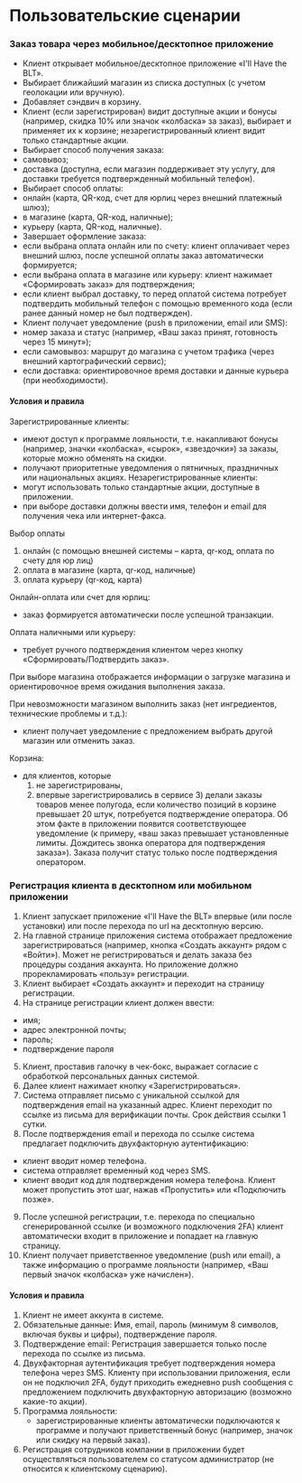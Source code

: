 # Пользовательские сценарии

### Заказ товара через мобильное/десктопное приложение
 - Клиент открывает мобильное/десктопное приложение «I'll Have the BLT».
 - Выбирает ближайший магазин из списка доступных (с учетом геолокации или вручную).
 - Добавляет сэндвич в корзину.
 - Клиент (если зарегистрирован) видит доступные акции и бонусы (например, скидка 10% или значок «колбаска» за заказ), выбирает и применяет их к корзине; незарегистрированный клиент видит только стандартные акции.
 - Выбирает способ получения заказа:
  - самовывоз;
  - доставка (доступна, если магазин поддерживает эту услугу, для доставки требуется подтвержденный мобильный телефон).
 - Выбирает способ оплаты:
  - онлайн (карта, QR-код, счет для юрлиц через внешний платежный шлюз);
  - в магазине (карта, QR-код, наличные);
  - курьеру (карта, QR-код, наличные).
 - Завершает оформление заказа:
  - если выбрана оплата онлайн или по счету: клиент оплачивает через внешний шлюз, после успешной оплаты заказ автоматически формируется;
  - если выбрана оплата в магазине или курьеру: клиент нажимает «Сформировать заказ» для подтверждения;
  - если клиент выбрал доставку, то перед оплатой система потребует подтвердить мобильный телефон с помощью временного кода (если ранее данный номер не был подтвержден).
 - Клиент получает уведомление (push в приложении, email или SMS):
  - номер заказа и статус (например, «Ваш заказ принят, готовность через 15 минут»);
  - если самовывоз: маршрут до магазина с учетом трафика (через внешний картографический сервис);
  - если доставка: ориентировочное время доставки и данные курьера (при необходимости).
    
#### Условия и правила
Зарегистрированные клиенты:
  - имеют доступ к программе лояльности, т.е. накапливают бонусы (например, значки «колбаска», «сырок», «звездочки») за заказы, которые можно обменять на скидки.
  - получают приоритетные уведомления о пятничных, праздничных или национальных акциях. 
Незарегистрированные клиенты:
  - могут использовать только стандартные акции, доступные в приложении.
  - при выборе доставки должны ввести имя, телефон и email для получения чека или интернет-факса.
    
Выбор оплаты
  1) онлайн (с помощью внешней системы – карта, qr-код, оплата по счету для юр лиц)
  2) оплата в магазине (карта, qr-код, наличные)
  3) оплата курьеру (qr-код, карта)
     
Онлайн-оплата или счет для юрлиц: 
  - заказ формируется автоматически после успешной транзакции.
    
Оплата наличными или курьеру: 
  - требует ручного подтверждения клиентом через кнопку «Сформировать/Подтвердить заказ».
    
При выборе магазина отображается информации о загрузке магазина и ориентировочное время ожидания выполнения заказа.

При невозможности магазином выполнить заказ (нет ингредиентов, технические проблемы и т.д.):
- клиент получает уведомление с предложением выбрать другой магазин или отменить заказ.

Корзина:
  - для клиентов, которые 
    1) не зарегистрированы, 
    2) впервые зарегистрировались в сервисе 3) делали заказы товаров менее полугода, если количество позиций в корзине превышает 20 штук, потребуется подтверждение оператора. Об этом факте в приложении появится соответствующее уведомление (к примеру, «ваш заказ превышает установленные лимиты. Дождитесь звонка оператора для подтверждения заказа»). Заказа получит статус только после подтверждения оператором.

### Регистрация клиента в десктопном или мобильном приложении

1. Клиент запускает приложение «I'll Have the BLT» впервые (или после установки) или после перехода по url на десктопную версию. 
2. На главной странице приложения система отображает предложение зарегистрироваться (например, кнопка «Создать аккаунт» рядом с «Войти»). Может не регистрироваться и делать заказа без процедуры создания аккаунта. Но приложение должно прорекламировать «пользу» регистрации. 
3. Клиент выбирает «Создать аккаунт» и переходит на страницу регистрации.
4. На странице регистрации клиент должен ввести:
 - имя;
 - адрес электронной почты;
 - пароль;
 - подтверждение пароля
5. Клиент, проставив галочку в чек-бокс, выражает согласие с обработкой персональных данных системой.
6. Далее клиент нажимает кнопку  «Зарегистрироваться».
7. Система отправляет письмо с уникальной ссылкой для подтверждения email на указанный адрес. Клиент переходит по ссылке из письма для верификации почты. Срок действия ссылки 1 сутки.
8. После подтверждения email и перехода по ссылке система предлагает подключить двухфакторную аутентификацию:
 - клиент вводит номер телефона.
 - система отправляет временный код через SMS.
 - клиент вводит код для подтверждения номера телефона.
Клиент может пропустить этот шаг, нажав «Пропустить» или «Подключить позже».
9. После успешной регистрации, т.е. перехода по специально сгенерированной ссылке (и возможного подключения 2FA) клиент автоматически входит в приложение и попадает на главную страницу.
10. Клиент получает приветственное уведомление (push или email), а также информацию о программе лояльности (например, «Ваш первый значок «колбаска» уже начислен»). 

#### Условия и правила

1. Клиент не имеет аккунта в системе.
2. Обязательные данные: Имя, email, пароль (минимум 8 символов, включая буквы и цифры), подтверждение пароля.
3. Подтверждение email: Регистрация завершается только после перехода по ссылке из письма.
4. Двухфакторная аутентификация требует подтверждения номера телефона через SMS. Клиенту при использовании приложения, если он не подключил 2FA,  будут приходить ежедневно push сообщения с предложением подключить двухфакторную авторизацию (возможно какие-то акции).
5. Программа лояльности: 
   - зарегистрированные клиенты автоматически подключаются к программе и получают приветственный бонус (например, значок или скидку на первый заказ).
6. Регистрация сотрудников компании в приложении будет осуществляться пользователем со статусом  администратор (не относится к клиентскому сценарию).



























